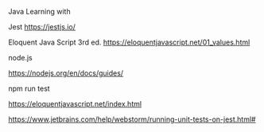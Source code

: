 Java Learning with

Jest
https://jestjs.io/

Eloquent Java Script 3rd ed.
https://eloquentjavascript.net/01_values.html

node.js

https://nodejs.org/en/docs/guides/

npm run test



https://eloquentjavascript.net/index.html


https://www.jetbrains.com/help/webstorm/running-unit-tests-on-jest.html#
